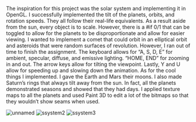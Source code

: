 The inspiration for this project was the solar system and implementing it in OpenGL. I successfully implemented the tilt of the planets, orbits, and rotation speeds. They all follow their real-life equivalents. As a result aside from the sun, every object is to scale. However, there is a #if 0/1 that can be toggled to allow for the planets to be disproportionate and allow for easier viewing. I wanted to implement a comet that could orbit in an elliptical orbit and asteroids that were random surfaces of revolution. However, I ran out of time to finish the assignment. The keyboard allows for “A, S, D, E” for ambient, specular, diffuse, and emissive lighting. “HOME, END” for zooming in and out. The arrow keys allow for tilting the viewpoint. Lastly, Y and U allow for speeding up and slowing down the animation. As for the cool things I implemented. I gave the Earth and Mars their moons. I also made Saturn’s rings that always tilt away from the sun. In fact, all the planets demonstrated seasons and showed that they had days. I applied texture maps to all the planets and used Paint 3D to edit a lot of the bitmaps so that they wouldn’t show seams when used. 

![unnamed](https://user-images.githubusercontent.com/72843809/176071121-6bd75c06-8669-4830-a9f8-ac990234c292.png)
![ssystem2](https://user-images.githubusercontent.com/72843809/176071332-bc5facd9-47e1-40a5-bc48-88d54be2cb3a.png)
![ssystem3](https://user-images.githubusercontent.com/72843809/176071432-439f72b8-2df6-4dec-94b1-fea66be1d1fe.png)
